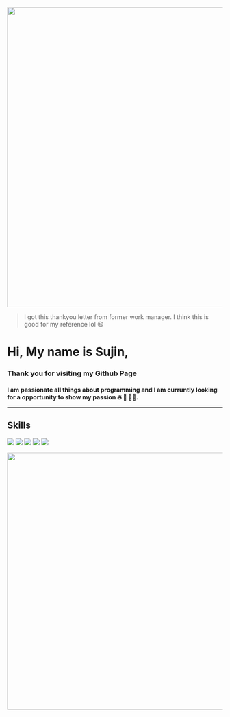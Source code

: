 <img src="https://sujinhhh.github.io/img/ref.png" width='700' alt="" /> 

> I got this thankyou letter from former work manager. I think this is good for my reference lol 😆 <br>

#  Hi, My name is Sujin,
### Thank you for visiting my Github Page

#### I am passionate all things about programming and I am curruntly looking for a opportunity to show my passion 🔥 🥳 🏋️‍♀️. <hr> 

## Skills 
>
<img src="https://img.shields.io/badge/JavaScript-F7DF1E?style=for-the-badge&logo=JavaScript&logoColor=white"/> <img src="https://img.shields.io/badge/React-61DAFB?style=for-the-badge&logo=React&logoColor=white"/>  <img src="https://img.shields.io/badge/CSS-1572B6?style=for-the-badge&logo=CSS3&logoColor=white"/> <img src="https://img.shields.io/badge/HTML5-E34F26?style=for-the-badge&logo=HTML5&logoColor=white"/>  <img src="https://img.shields.io/badge/Adobe Photoshop-31A8FF?style=for-the-badge&logo=Adobe-Photoshop&logoColor=white"/> 



>  
<img src="https://sujinhhh.github.io/img/awesome.png" width="600" alt="" />

